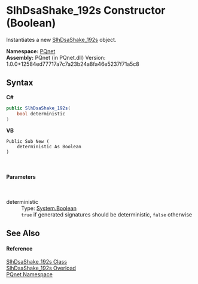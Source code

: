 # SlhDsaShake_192s Constructor (Boolean)
 

Instantiates a new <a href="fa03fd29-c83e-2941-7dbc-90fb4be0ef5b.md">SlhDsaShake_192s</a> object.

**Namespace:**&nbsp;<a href="fc4f881f-e121-9cf0-ed49-65bf6b5a005d.md">PQnet</a><br />**Assembly:**&nbsp;PQnet (in PQnet.dll) Version: 1.0.0+12584ed77717a7c7a23b24a8fa46e5237f71a5c8

## Syntax

**C#**<br />
``` C#
public SlhDsaShake_192s(
	bool deterministic
)
```

**VB**<br />
``` VB
Public Sub New ( 
	deterministic As Boolean
)
```

<br />

#### Parameters
&nbsp;<dl><dt>deterministic</dt><dd>Type: <a href="https://docs.microsoft.com/dotnet/api/system.boolean" target="_blank" rel="noopener noreferrer">System.Boolean</a><br />`true` if generated signatures should be deterministic, `false` otherwise</dd></dl>

## See Also


#### Reference
<a href="fa03fd29-c83e-2941-7dbc-90fb4be0ef5b.md">SlhDsaShake_192s Class</a><br /><a href="3f2fa9a7-b4ae-84e6-603d-86e4b6d8c550.md">SlhDsaShake_192s Overload</a><br /><a href="fc4f881f-e121-9cf0-ed49-65bf6b5a005d.md">PQnet Namespace</a><br />